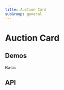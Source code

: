 ```yaml
---
title: Auction Card
subGroup: general
---
```


# Auction Card

## Demos

Basic
<Demo src="./demos/basic.tsx" />

## API

<TsInfo src="@bouncefinance/ui/src/bounceComponents/common/AuctionCard/AuctionCard.tsx" name="IAuctionCardProps" />

